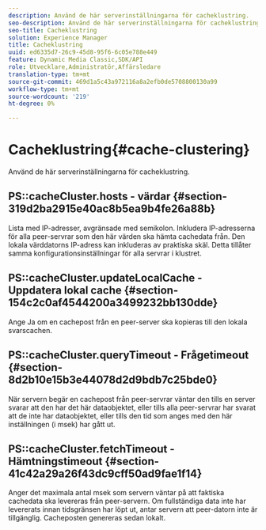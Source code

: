 ```yaml
---
description: Använd de här serverinställningarna för cacheklustring.
seo-description: Använd de här serverinställningarna för cacheklustring.
seo-title: Cacheklustring
solution: Experience Manager
title: Cacheklustring
uuid: ed6335d7-26c9-45d8-95f6-6c05e788e449
feature: Dynamic Media Classic,SDK/API
role: Utvecklare,Administratör,Affärsledare
translation-type: tm+mt
source-git-commit: 469d1a5c43a972116a8a2efb0de5708800130a99
workflow-type: tm+mt
source-wordcount: '219'
ht-degree: 0%

---
```



# Cacheklustring{#cache-clustering}

Använd de här serverinställningarna för cacheklustring.

## PS::cacheCluster.hosts - värdar {#section-319d2ba2915e40ac8b5ea9b4fe26a88b}

Lista med IP-adresser, avgränsade med semikolon. Inkludera IP-adresserna för alla peer-servrar som den här värden ska hämta cachedata från. Den lokala värddatorns IP-adress kan inkluderas av praktiska skäl. Detta tillåter samma konfigurationsinställningar för alla servrar i klustret.

## PS::cacheCluster.updateLocalCache - Uppdatera lokal cache {#section-154c2c0af4544200a3499232bb130dde}

Ange Ja om en cachepost från en peer-server ska kopieras till den lokala svarscachen.

## PS::cacheCluster.queryTimeout - Frågetimeout {#section-8d2b10e15b3e44078d2d9bdb7c25bde0}

När servern begär en cachepost från peer-servrar väntar den tills en server svarar att den har det här dataobjektet, eller tills alla peer-servrar har svarat att de inte har dataobjektet, eller tills den tid som anges med den här inställningen (i msek) har gått ut.

## PS::cacheCluster.fetchTimeout - Hämtningstimeout {#section-41c42a29a26f43dc9cff50ad9fae1f14}

Anger det maximala antal msek som servern väntar på att faktiska cachedata ska levereras från peer-servern. Om fullständiga data inte har levererats innan tidsgränsen har löpt ut, antar servern att peer-datorn inte är tillgänglig. Cacheposten genereras sedan lokalt.
